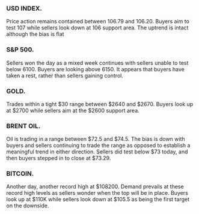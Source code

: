 ### USD INDEX. 

Price action remains contained between 106.79 and 106.20. Buyers aim to test 107 while sellers look down at 106 support area. The uptrend is intact although the bias is flat

### S&P 500. 

Sellers won the day as a mixed week continues with sellers unable to test below 6100. Buyers are looking above 6150. It appears that buyers have taken a rest, rather than sellers gaining control.


### GOLD. 

Trades within a tight $30 range between $2640 and $2670. Buyers look up at $2700 while sellers aim at the $2600 support area.

### BRENT OIL. 

Oil is trading in a range between $72.5 and $74.5. The bias is down with buyers and sellers continuing to trade the range as opposed to establish a meaningful trend in either direction. Sellers did test below $73 today, and then buyers stepped in to close at $73.29.


### BITCOIN. 

Another day, another record high at $108200. Demand prevails at these record high levels as sellers wonder when the top will be in place. Buyers look up at $110K while sellers look down at $105.5 as being the first target on the downside.

